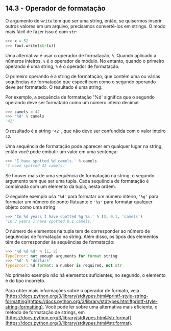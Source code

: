 ## 14.3 - Operador de formatação

O argumento de `write` tem que ser uma string, então, se quisermos inserir outros valores em um arquivo, precisamos convertê-los em strings. O modo mais fácil de fazer isso é com `str`:

```python
>>> x = 52
>>> fout.write(str(x))
```

Uma alternativa é usar o operador de formatação, `%`. Quando aplicado a números inteiros, `%` é o operador de módulo. No entanto, quando o primeiro operando é uma string, `%` é o operador de formatação.

O primeiro operando é a string de formatação, que contém uma ou várias sequências de formatação que especificam como o segundo operando deve ser formatado. O resultado é uma string.

Por exemplo, a sequência de formatação '%d' significa que o segundo operando deve ser formatado como um número inteiro decimal:

```python
>>> camels = 42
>>> '%d' % camels
'42'
```

O resultado é a string `'42'`, que não deve ser confundida com o valor inteiro `42`.

Uma sequência de formatação pode aparecer em qualquer lugar na string, então você pode embutir um valor em uma sentença:

```python
>>> 'I have spotted %d camels.' % camels
'I have spotted 42 camels.'
```

Se houver mais de uma sequência de formatação na string, o segundo argumento tem que ser uma tupla. Cada sequência de formatação é combinada com um elemento da tupla, nesta ordem.

O seguinte exemplo usa `'%d'` para formatar um número inteiro, `'%g'` para formatar um número de ponto flutuante e `'%s'` para formatar qualquer objeto como uma string:

```python
>>> 'In %d years I have spotted %g %s.' % (3, 0.1, 'camels')
'In 3 years I have spotted 0.1 camels.'
```

O número de elementos na tupla tem de corresponder ao número de sequências de formatação na string. Além disso, os tipos dos elementos têm de corresponder às sequências de formatação:

```python
>>> '%d %d %d' % (1, 2)
TypeError: not enough arguments for format string
>>> '%d' % 'dollars'
TypeError: %d format: a number is required, not str
```

No primeiro exemplo não há elementos suficientes; no segundo, o elemento é do tipo incorreto.

Para obter mais informações sobre o operador de formato, veja [https://docs.python.org/3/library/stdtypes.html#printf-style-string-formatting](https://docs.python.org/3/library/stdtypes.html#printf-style-string-formatting). Você pode ler sobre uma alternativa mais eficiente, o método de formatação de strings, em [https://docs.python.org/3/library/stdtypes.html#str.format](https://docs.python.org/3/library/stdtypes.html#str.format).
